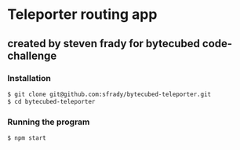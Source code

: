 # Teleporter routing app
## created by steven frady for bytecubed code-challenge

### Installation
```sh
$ git clone git@github.com:sfrady/bytecubed-teleporter.git
$ cd bytecubed-teleporter
```

### Running the program
```sh
$ npm start
```